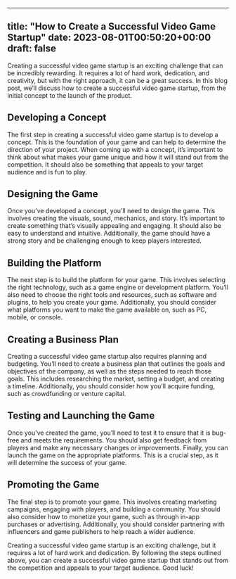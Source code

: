 
---
title: "How to Create a Successful Video Game Startup"
date: 2023-08-01T00:50:20+00:00
draft: false
---

Creating a successful video game startup is an exciting challenge that can be incredibly rewarding. It requires a lot of hard work, dedication, and creativity, but with the right approach, it can be a great success. In this blog post, we’ll discuss how to create a successful video game startup, from the initial concept to the launch of the product.

## Developing a Concept

The first step in creating a successful video game startup is to develop a concept. This is the foundation of your game and can help to determine the direction of your project. When coming up with a concept, it’s important to think about what makes your game unique and how it will stand out from the competition. It should also be something that appeals to your target audience and is fun to play.

## Designing the Game

Once you’ve developed a concept, you’ll need to design the game. This involves creating the visuals, sound, mechanics, and story. It’s important to create something that’s visually appealing and engaging. It should also be easy to understand and intuitive. Additionally, the game should have a strong story and be challenging enough to keep players interested.

## Building the Platform

The next step is to build the platform for your game. This involves selecting the right technology, such as a game engine or development platform. You’ll also need to choose the right tools and resources, such as software and plugins, to help you create your game. Additionally, you should consider what platforms you want to make the game available on, such as PC, mobile, or console.

## Creating a Business Plan

Creating a successful video game startup also requires planning and budgeting. You’ll need to create a business plan that outlines the goals and objectives of the company, as well as the steps needed to reach those goals. This includes researching the market, setting a budget, and creating a timeline. Additionally, you should consider how you’ll acquire funding, such as crowdfunding or venture capital.

## Testing and Launching the Game

Once you’ve created the game, you’ll need to test it to ensure that it is bug-free and meets the requirements. You should also get feedback from players and make any necessary changes or improvements. Finally, you can launch the game on the appropriate platforms. This is a crucial step, as it will determine the success of your game.

## Promoting the Game

The final step is to promote your game. This involves creating marketing campaigns, engaging with players, and building a community. You should also consider how to monetize your game, such as through in-app purchases or advertising. Additionally, you should consider partnering with influencers and game publishers to help reach a wider audience.

Creating a successful video game startup is an exciting challenge, but it requires a lot of hard work and dedication. By following the steps outlined above, you can create a successful video game startup that stands out from the competition and appeals to your target audience. Good luck!